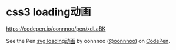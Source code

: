 # css3 loading动画
https://codepen.io/oonnnoo/pen/xdLaBK

<p data-height="482" data-theme-id="0" data-slug-hash="xdLaBK" data-default-tab="html,result" data-user="oonnnoo" data-embed-version="2" data-pen-title="svg loading动画" data-preview="true" class="codepen">See the Pen <a href="https://codepen.io/oonnnoo/pen/xdLaBK/">svg loading动画</a> by oonnnoo (<a href="http://codepen.io/oonnnoo">@oonnnoo</a>) on <a href="http://codepen.io">CodePen</a>.</p>
<script async src="https://production-assets.codepen.io/assets/embed/ei.js"></script>
